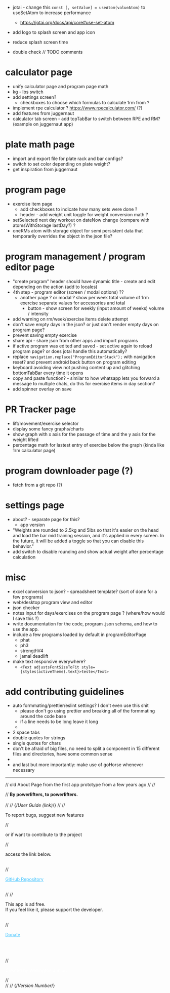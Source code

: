 - jotai - change this `const [, setValue] = useAtom(valueAtom)` to useSetAtom to increase performance
  - https://jotai.org/docs/api/core#use-set-atom

- add logo to splash screen and app icon
- reduce splash screen time
- double check // TODO comments

# calculator page
  - unify calculator page and program page math
  - kg - lbs switch
  - add settings screen?
    - checkboxes to choose which formulas to calculate 1rm from ?
  - implement rpe calculator ? https://www.rpecalculator.com/ (?)
  - add features from juggernaut
  - calculator tab screen - add topTabBar to switch between RPE and RM? (example on juggernaut app)

# plate math page
  - import and export file for plate rack and bar configs?
  - switch to set color depending on plate weight?
  - get inspiration from juggernaut

# program page
  - exercise item page
    - add checkboxes to indicate how many sets were done ?
    - header - add weight unit toggle for weight conversion math ?
  - setSelected next day workout on dateNow change (compare with atomsWithStorage lastDay?) ?
  - oneRMs atom with storage object for semi persistent data that temporarily overrides the object in the json file?

# program management / program editor page
  - "create program" header should have dynamic title - create and edit depending on the action (add to locales)
  - 4th step - program editor (screen / modal options) ??
    - another page ? or modal ? show per week total volume of 1rm exercise separate values for accessories and total
      - button - show screen for weekly (input amount of weeks) volume / intensity
  - add warning on rm/week/exercise items delete attempt
  - don't save empty days in the json? or just don't render empty days on program page?
  - prevent saving empty exercise
  - share api - share json from other apps and import programs
  - if active program was edited and saved - set active again to reload program page? or does jotai handle this automatically?
  - replace `navigation.replace("ProgramEditorStack");` with navigation reset? and prevent android back button on program editing
  - keyboard avoiding view not pushing content up and glitching bottomTabBar every time it opens
  - copy and paste function? - similar to how whatsapp lets you forward a message to multiple chats, do this for exercise items in day section?
  - add spinner overlay on save

# PR Tracker page
  - lift/movement/exercise selector
  - display some fancy graphs/charts
  - show graph with x axis for the passage of time and the y axis for the weight lifted
  - percentage math for lastest entry of exercise below the graph (kinda like 1rm calculator page)

# program downloader page (?)
  - fetch from a git repo (?)

# settings page
  - about? - separate page for this?
    - app version
  - "Weights are rounded to 2.5kg and 5lbs so that it's easier on the head and load the bar mid training session, and it's applied in every screen. In the future, it will be added a toggle so that you can disable this behavior."
  - add switch to disable rounding and show actual weight after percentage calculation

# misc
- excel conversion to json? - spreadsheet template? (sort of done for a few programs)
- web/desktop program view and editor
- json checker
- notes input for days/exercises on the program page ? (where/how would I save this ?)
- write documentation for the code, program .json schema, and how to use the app.
- include a few programs loaded by default in programEditorPage
  - phat
  - ph3
  - strengthV4
  - jamal deadlift
- make text responsive everywhere?
  - `<Text adjustsFontSizeToFit style={styles(activeTheme).text}>teste</Text>`


# add contributing guidelines
- auto formmating/prettier/eslint settings? I don't even use this shit
  - please don't go using prettier and breaking all of the formmating around the code base
  - if a line needs to be long leave it long
  -
- 2 space tabs
- double quotes for strings
- single quotes for chars
- don't be afraid of big files, no need to split a component in 15 different files and directories, have some common sense
-
- and last but more importantly: make use of goHorse whenever necessary


---


//   old About Page from the first app prototype from a few years ago
//
//   <div id="container">
//   <strong>By powerlifters, to powerlifters.</strong><br><br>
//
//   {/*<Text style={styles(activeTheme).subtitle}>User Guide (link)</Text>*/}
//
//   <p>To report bugs, suggest new features</p>
//   <p>or if want to contribute to the project</p>
//   <p>access the link below.</p><br>
//   <p><a style="color: #3dc2ff;" href="https://github.com/" target="_blank">GitHub Repository</a></p><br>
//
//   <p>This app is ad free.<br>If you feel like it, please support the developer.</p><br>
//   <p><a style="color: #3dc2ff;" href="https://paypal.com/" target="_blank">Donate</a></p><br><br><br>
//   <p style="color: #ffffff">Created by Wellington Junior.</p>
//   </div>
//
//   {/*<Text style={styles(activeTheme).subtitle}>Version Number</Text>*/}
